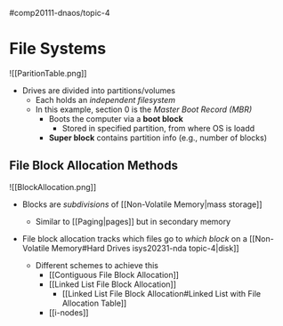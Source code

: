 #comp20111-dnaos/topic-4 
# File Systems

![[ParitionTable.png]]

- Drives are divided into partitions/volumes
	- Each holds an *independent filesystem*
	- In this example, section 0 is the *Master Boot Record (MBR)*
		- Boots the computer via a **boot block**
			- Stored in specified partition, from where OS is loadd
		- **Super block** contains partition info (e.g., number of blocks)

## File Block Allocation Methods

![[BlockAllocation.png]]

- Blocks are *subdivisions* of [[Non-Volatile Memory|mass storage]]
	- Similar to [[Paging|pages]] but in secondary memory

- File block allocation tracks which files go to *which block* on a [[Non-Volatile Memory#Hard Drives isys20231-nda topic-4|disk]]
	- Different schemes to achieve this
		- [[Contiguous File Block Allocation]]
		- [[Linked List File Block Allocation]]
			- [[Linked List File Block Allocation#Linked List with File Allocation Table]]
		- [[i-nodes]]